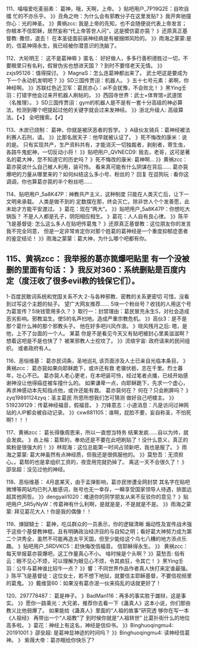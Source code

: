 111、喵喵爱吃麦丽素：  葛神，哦，天啊，上帝。
》贴吧用户_7P19Q2E：自吹自擂 忙的不亦乐乎。
》》丑角之吻：为什么会有邪教分子在这里发贴?
》我开奔驰撞你心：光的神圣。
》》黄祸zcc: 我是上帝的先知，也不会随便说代表上帝发言；你根本不信耶稣，居然妄称“代上帝答世人问”，这是模仿葛亦笢？
》还原真正基督教: 撒但，退去！   在本圣徒面前装神经病是有被捆绑风险的。
》》雨海之蒙蒙:是的，信葛神得永生，我已经被你潜意识的洗脑了。

112、大轮明王：  这不是葛神嘛
》匿名： 好好做人，多多行善积德胜过一切，不要眼里只有名利，假冒伪劣也想进天国？？到时不要怪老天无情。
》》zxjs95126：值得探讨。
》MagnaS：怎么连葛神都出来了。
武士吧这是要成为下一个永动机发明吧？
》》SD三国传贾诩：机器人。
》五十七号元素：弟啊，你神经啊。
》》苏联红色近卫军：葛民亦心：ai不会犹豫，不会败北！
》黑Ying壬羽：打错字他会过来开机器人刷帖的。
》》西园寺世界：武士+体育馆=武道馆（名推理）。
》SD三国传贾诩：gym的机器人是不是有一套十分高级的神必算法，检测到哪个吧提起过他的关键字就会过来发神经。
》》浙北升级人: 高级算法。【×】 全吧搜索。【√】

113、木炭已烧制：  葛神，你就是被厌恶者的哲学。
》A级伙友骑兵：葛神经被法利赛人石刑，请。
》》比那名居天子：他早就被认证了。
》死不悔改的康米：说的是。
只有实现共产，生产资料共有，才能消灭一切独裁者，剥削者，寄生虫，各路牛鬼蛇神，一切反动小将！
》》贴吧用户_QVNECD9: 我去，老哥，这可是著名的葛大神，您不知道它的历史吗？
》死不悔改的康米: 葛神啊…
》》黄祸zcc：葛亦笢说什么自己被人利用，装可怜。
看来真可能有什么阴谋在背后……
葛亦笢爆吧的力量从哪里来的？如何纠结这么多小号、粉丝的？
回复 在逗狗玩 : 看你这调调，你也算葛亦笢的半个粉丝吧……

114、贴吧用户_5a8K47P：神教共产主义，这种制度
只能在人类灭亡后，让下一文明来承载。
人类是做不到的 定数摆在那，终会灭亡。除非世人个个发善愿，此末劫才方能平安渡过。
》葛花：现在“两大”。
》》贴吧用户_5a8K47P：你想吃大锅饭？
不是人人都是孔子，阴阳相应相生。
》葛花：人人自有良心律。
》》陈平飞是基督徒: 怎么这么多人在贴吧传葛鬼？
》还原真正基督教：这位朋友你的发言我不完全同意，
但是一定非常肯定你对那个姓葛的葛神经是一个重度抑郁症患者的鉴定结论！
》》雨海之蒙蒙：葛大神，为什么哪个吧都有你。

115、黄祸zcc：  我举报的葛亦笢爆吧贴里
有一个没被删的里面有句话：
》我反对360：系统删贴是百度内定（度汪收了很多evil教的钱保它们）。
---------------------------
1-百度民敢词系统和党国关系不大
2-与各种邪教、密教的关系更密切
可惜，没看到过写这个主题的帖子。
望广大网友推荐……
5块一个粉丝号？收钱的人用这个号为葛宣传？5块钱管用多久？
》取行一：封禁理由：葛民冒充永生S，对社会造成恶劣影响。邪教滋生。使S的名声扫地。造成严重宗教危机。
》》高伙3：是不是那个葛什么神的那个邪教头子。
他在好多吧兴风作浪。
》晓风残月之后: 嗯，是他，上不了台面的一个人。
某葛
你是不是看见今天又有贴吧被封心里美滋滋啊？
想着这吧是不是也快了？
被某邪教人士挖坟了。
》》流琅宇宙: 政府请来的民间组织。
或者政府有人。

116、恶俗维基：  葛亦民词条，圣地巡礼
该页面涉及人士已亲自光临本条目。
》黄祸zcc：  葛亦笢如果向耶稣跪下，或许还有救
老骥伏枥，志在千里。烈士暮年，壮心不已。
葛亦笢人老心更老，在本吧装可怜，经过笔者点播，已经开始感谢神没让他得癌症被车撞什么的。
如果谦卑一点，向耶稣跪下，先求一个虚心，再求神感动本先知指点他，或许还能有救。
葛亦笢何在？
何在？只会刷屏吗？
》zyq19891124zyq：圣主葛民 所思所想我们怎可猜测 做好自己吧楼主。
》》519239129：传葛神经福音，假福音。
》刀锋意志：小道消息：凡是访问过神网站的人IP都会被自动记录。
》》cxw881105：谁啊，屁脸不要，妄自称圣，不怕死啊1！！！

117、黄祸zcc： 葛长得像周恩来，所以一直想当特务
结果发疯……自以为帅，就会发疯。
》垚上榕：葛帮的，奉劝还是不要在此吧刷贴了！没什么意义，真正的紫粉是很强大的！
》》林观海：这位总能第一时间占领新吧，我也是服了。
》雨海之蒙蒙: 葛大神虽然有点神经质，但我还是很佩服他的。
》》莫愁吾：无须担心。。葛帮的也是拿组织工资的，夜壶用完就扔掉了。 离这一天不会很久了！
》邵垒超：没见过他的神经。

118、恶俗维基：  4月底某天，由于孟弹影响，葛亦民惨遭全网封禁
其名字在贴吧微博等网站均已列入敏感词，账号也无一幸存，一瞬享受国家领导人待遇，排面远超其他网哲。
》》dengyali1020：难道你的同学朋友从来不反驳你的意见？
》贴吧用户_5R5yNyW：传葛神有什么利啊，是就是是，不是就是不是。
》》雨海之蒙蒙: 拜见葛花大人！你是我的偶像！！


119、煉獄騎士：  葛神，吃瓜群众的一员表示，你的逻辑清晰
煽动性及宣传战术强于这些个基督教神棍，且有明确政治经济目的与自知之明；看好葛大神努力成为第二个洪秀全，虽然不可能再造太平天国，但至少能给这个乌七八糟的地方添点乐趣。
》贴吧用户_5RDVKC5：赶快悔改信福音。
信耶稣得永生。
》》 黄祸zcc：每天举报葛亦笢爆吧，这工作量真心不小。
啥时候是个头啊？
》》莫愁吾:  俗有云：眼不见心不烦，可以理解为眼见心不烦，令其疯狂，令其亡！
》黑Ying壬羽：公牛与葛神谁比较牛一点？
》》響：不同世界作品作者真人快打来定谁最强。
》陈平飞是基督徒：这位女士，若不想下地狱，就要信主耶稣基督，不要信视频里的葛鬼。
》》戴维营60：如果没有葛亦泯一伙来捣乱的话就更好了！

120、297778487：  葛是神子。
》BadMan116：再多的事实胜于雄辩，这是事实。
》》愿你一路乘光：大兄弟，推荐你去看一下《蛊真人》这本小说，你们那些教义比他弱爆了。
如果能给《蛊真人》里面的“人祖的故事”研究透
够你在写一本《人祖经》
再带出一个“人祖教”了
到时候你就是“人祖转世”
比葛扑街什么的地位高多啦。
》葛花：神经上有这名，神经是信仰书。
》》Binghuoqingmu4: 20191001
》邵垒超: 是葛神显神迹的时间吗？
》》Binghuoqingmu4: 读神经信葛神。
》 紫薇大帝：葛亦眠给你快乐了?